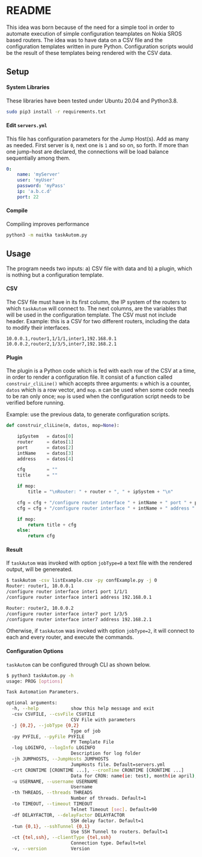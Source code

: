 # README #

This idea was born because of the need for a simple tool in order to automate execution of simple configuration teamplates on Nokia SROS based routers. The idea was to have data on a CSV file and the configuration templates written in pure Python. Configuration scripts would be the result of these templates being rendered with the CSV data.

## Setup ##

#### System Libraries
These libraries have been tested under Ubuntu 20.04 and Python3.8.

```bash
sudo pip3 install -r requirements.txt
```

#### Edit `servers.yml`
This file has configuration parameters for the Jump Host(s). Add as many as needed. First server is `0`, next one is `1` and so on, so forth. If more than one jump-host are declared, the connections will be load balance sequentially among them.

```yml
0:
    name: 'myServer'
    user: 'myUser'
    password: 'myPass'
    ip: 'a.b.c.d'
    port: 22
```

#### Compile
Compiling improves performance

```bash
python3 -m nuitka taskAutom.py
```

## Usage ##

The program needs two inputs: a) CSV file with data and b) a plugin, which is nothing but a configuration template.

#### CSV

The CSV file must have in its first column, the IP system of the routers to which `taskAutom` will connect to. The next columns, are the variables that will be used in the configuration template. The CSV must not include header.
Example: this is a CSV for two different routers, including the data to modify their interfaces.

```csv
10.0.0.1,router1,1/1/1,inter1,192.168.0.1
10.0.0.2,router2,1/3/5,inter7,192.168.2.1
```

#### Plugin

The plugin is a Python code which is fed with each row of the CSV at a time, in order to render a configuration file. It consist of a function called `construir_cliLine()` which accepts three arguments: `m` which is a counter, `datos` which is a row vector, and `mop`. `m` can be used when some code needs to be ran only once; `mop` is used when the configuration script needs to be verified before running.

Example: use the previous data, to generate configuration scripts.

```python
def construir_cliLine(m, datos, mop=None):

	ipSystem   = datos[0]
	router     = datos[1]
	port       = datos[2]
	intName    = datos[3]
	address    = datos[4]

	cfg        = ""
	title      = ""

	if mop:
		title = "\nRouter: " + router + ", " + ipSystem + "\n"

	cfg = cfg + "/configure router interface " + intName + " port " + port + "\n"
	cfg = cfg + "/configure router interface " + intName + " address " + address + "\n"

	if mop:
		return title + cfg
	else:
		return cfg
```

#### Result

If `taskAutom` was invoked with option `jobType=0` a text file with the rendered output, will be genereated.

```bash
$ taskAutom -csv listExample.csv -py confExample.py -j 0
Router: router1, 10.0.0.1
/configure router interface inter1 port 1/1/1
/configure router interface inter1 address 192.168.0.1

Router: router2, 10.0.0.2
/configure router interface inter7 port 1/3/5
/configure router interface inter7 address 192.168.2.1
```

Otherwise, if `taskAutom` was invoked with option `jobType=2`, it will connect to each and every router, and execute the commands.

#### Configuration Options

`taskAutom` can be configured through CLI as shown below.

```bash
$ python3 taskAutom.py -h
usage: PROG [options]

Task Automation Parameters.

optional arguments:
  -h, --help            show this help message and exit
  -csv CSVFILE, --csvFile CSVFILE
                        CSV File with parameters
  -j {0,2}, --jobType {0,2}
                        Type of job
  -py PYFILE, --pyFile PYFILE
                        PY Template File
  -log LOGINFO, --logInfo LOGINFO
                        Description for log folder
  -jh JUMPHOSTS, --JumpHosts JUMPHOSTS
                        JumpHosts file. Default=servers.yml
  -crt CRONTIME [CRONTIME ...], --cronTime CRONTIME [CRONTIME ...]
                        Data for CRON: name(ie: test), month(ie april), weekday(ie monday), day-of-month(ie 28), hour(ie 17), minute(ie 45).
  -u USERNAME, --username USERNAME
                        Username
  -th THREADS, --threads THREADS
                        Number of threads. Default=1
  -to TIMEOUT, --timeout TIMEOUT
                        Telnet Timeout [sec]. Default=90
  -df DELAYFACTOR, --delayFactor DELAYFACTOR
                        SSH delay factor. Default=1
  -tun {0,1}, --sshTunnel {0,1}
                        Use SSH Tunnel to routers. Default=1
  -ct {tel,ssh}, --clientType {tel,ssh}
                        Connection type. Default=tel
  -v, --version         Version
```